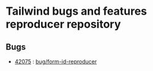 # Tailwind bugs and features reproducer repository

## Bugs
* [42075](https://github.com/symfony/symfony/issues/42075) : [bug/form-id-reproducer](https://github.com/ker0x/symfony-reproducer/tree/bug/form-id-reproducer)

